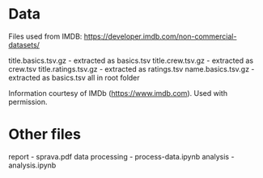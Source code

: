 # Data
Files used from IMDB: https://developer.imdb.com/non-commercial-datasets/

title.basics.tsv.gz - extracted as basics.tsv
title.crew.tsv.gz - extracted as crew.tsv
title.ratings.tsv.gz - extracted as ratings.tsv
name.basics.tsv.gz - extracted as basics.tsv
all in root folder

Information courtesy of
IMDb
(https://www.imdb.com).
Used with permission.

# Other files
report - sprava.pdf
data processing - process-data.ipynb
analysis - analysis.ipynb



